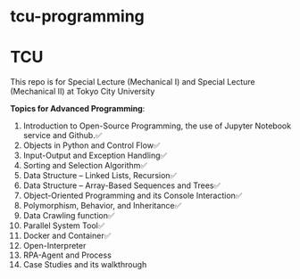# tcu-programming
# TCU

This repo is for Special Lecture (Mechanical I) and Special Lecture (Mechanical II) at Tokyo City University

**Topics for Advanced Programming**:
1. Introduction to Open-Source Programming, the use of Jupyter Notebook service and Github.✅
2. Objects in Python and Control Flow✅
3. Input-Output and Exception Handling✅
4. Sorting and Selection Algorithm✅
5. Data Structure – Linked Lists, Recursion✅
6. Data Structure – Array-Based Sequences and Trees✅
7. Object-Oriented Programming and its Console Interaction✅
8. Polymorphism, Behavior, and Inheritance✅
9. Data Crawling function✅
10. Parallel System Tool✅
11. Docker and Container✅
12. Open-Interpreter
13. RPA-Agent and Process
14. Case Studies and its walkthrough

